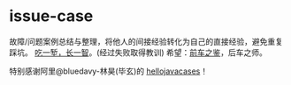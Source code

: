 

issue-case
==================
故障/问题案例总结与整理，将他人的间接经验转化为自己的直接经验，避免重复踩坑。
[吃一堑，长一智](https://baike.baidu.com/item/吃一堑，长一智)。(经过失败取得教训)
希望：[前车之鉴](https://baike.baidu.com/item/前车之鉴)，后车之师。


特别感谢阿里@bluedavy-林昊(毕玄)的 [hellojavacases](http://hellojava.info/)！

